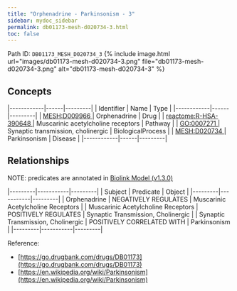 ```yaml
---
title: "Orphenadrine - Parkinsonism - 3"
sidebar: mydoc_sidebar
permalink: db01173-mesh-d020734-3.html
toc: false 
---
```



Path ID: `DB01173_MESH_D020734_3`
{% include image.html url="images/db01173-mesh-d020734-3.png" file="db01173-mesh-d020734-3.png" alt="db01173-mesh-d020734-3" %}

## Concepts

|------------|------|---------|
| Identifier | Name | Type    |
|------------|------|---------|
| <a href="https://identifiers.org/MESH:D009966">MESH:D009966 </a> | Orphenadrine | Drug |
| <a href="https://identifiers.org/reactome:R-HSA-390648">reactome:R-HSA-390648 </a> | Muscarinic acetylcholine receptors | Pathway |
| <a href="https://identifiers.org/GO:0007271">GO:0007271 </a> | Synaptic transmission, cholinergic | BiologicalProcess |
| <a href="https://identifiers.org/MESH:D020734">MESH:D020734 </a> | Parkinsonism | Disease |
|------------|------|---------|

## Relationships


NOTE: predicates are annotated in <a href="https://github.com/biolink/biolink-model/releases/tag/v1.3.0">Biolink Model (v1.3.0)</a>

|---------|-----------|---------|
| Subject | Predicate | Object  |
|---------|-----------|---------|
| Orphenadrine | NEGATIVELY REGULATES | Muscarinic Acetylcholine Receptors |
| Muscarinic Acetylcholine Receptors | POSITIVELY REGULATES | Synaptic Transmission, Cholinergic |
| Synaptic Transmission, Cholinergic | POSITIVELY CORRELATED WITH | Parkinsonism |
|---------|-----------|---------|

Reference: 
  - [https://go.drugbank.com/drugs/DB01173](https://go.drugbank.com/drugs/DB01173)
  - [https://en.wikipedia.org/wiki/Parkinsonism](https://en.wikipedia.org/wiki/Parkinsonism)
